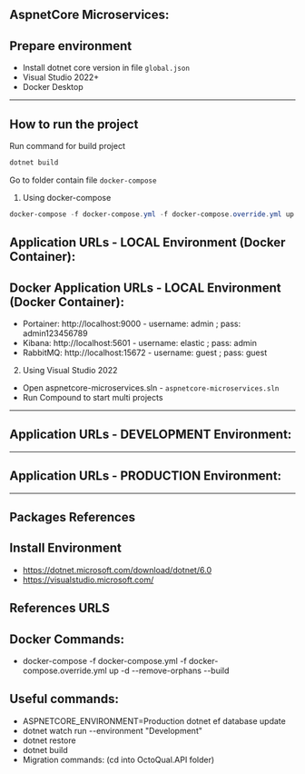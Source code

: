 ## AspnetCore Microservices:

## Prepare environment

* Install dotnet core version in file `global.json`
* Visual Studio 2022+
* Docker Desktop
---
## How to run the project

Run command for build project
```Powershell
dotnet build
```
Go to folder contain file `docker-compose`

1. Using docker-compose
```Powershell
docker-compose -f docker-compose.yml -f docker-compose.override.yml up -d --remove-orphans
```

## Application URLs - LOCAL Environment (Docker Container):

## Docker Application URLs - LOCAL Environment (Docker Container):
- Portainer: http://localhost:9000 - username: admin ; pass: admin123456789
- Kibana: http://localhost:5601 - username: elastic ; pass: admin
- RabbitMQ: http://localhost:15672 - username: guest ; pass: guest

2. Using Visual Studio 2022
- Open aspnetcore-microservices.sln - `aspnetcore-microservices.sln`
- Run Compound to start multi projects
---
## Application URLs - DEVELOPMENT Environment:

---
## Application URLs - PRODUCTION Environment:

---
## Packages References

## Install Environment

- https://dotnet.microsoft.com/download/dotnet/6.0
- https://visualstudio.microsoft.com/

## References URLS

## Docker Commands:

- docker-compose -f docker-compose.yml -f docker-compose.override.yml up -d --remove-orphans --build

## Useful commands:

- ASPNETCORE_ENVIRONMENT=Production dotnet ef database update
- dotnet watch run --environment "Development"
- dotnet restore
- dotnet build
- Migration commands: (cd into OctoQual.API folder)